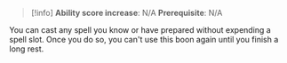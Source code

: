 >[!info]
>**Ability score increase**: N/A
>**Prerequisite**: N/A

You can cast any spell you know or have prepared without expending a spell slot. Once you do so, you can't use this boon again until you finish a long rest.